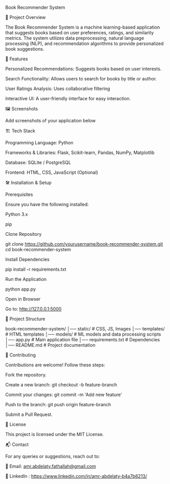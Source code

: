 Book Recommender System

📌 Project Overview

The Book Recommender System is a machine learning-based application that suggests books based on user preferences, ratings, and similarity metrics. The system utilizes data preprocessing, natural language processing (NLP), and recommendation algorithms to provide personalized book suggestions.

🚀 Features

Personalized Recommendations: Suggests books based on user interests.

Search Functionality: Allows users to search for books by title or author.

User Ratings Analysis: Uses collaborative filtering 

Interactive UI: A user-friendly interface for easy interaction.


🖼️ Screenshots

Add screenshots of your application below




🏗️ Tech Stack

Programming Language: Python

Frameworks & Libraries: Flask, Scikit-learn, Pandas, NumPy, Matplotlib

Database: SQLite / PostgreSQL

Frontend: HTML, CSS, JavaScript (Optional)

🛠️ Installation & Setup

Prerequisites

Ensure you have the following installed:

Python 3.x

pip

Clone Repository

git clone https://github.com/yourusername/book-recommender-system.git
cd book-recommender-system

Install Dependencies

pip install -r requirements.txt

Run the Application

python app.py

Open in Browser

Go to: http://127.0.0.1:5000

📂 Project Structure

book-recommender-system/
│── static/        # CSS, JS, Images
│── templates/     # HTML templates
│── models/        # ML models and data processing scripts
│── app.py         # Main application file
│── requirements.txt  # Dependencies
│── README.md      # Project documentation

🤝 Contributing

Contributions are welcome! Follow these steps:

Fork the repository.

Create a new branch: git checkout -b feature-branch

Commit your changes: git commit -m 'Add new feature'

Push to the branch: git push origin feature-branch

Submit a Pull Request.

📜 License

This project is licensed under the MIT License.

📬 Contact

For any queries or suggestions, reach out to:

📧 Email: amr.abdelaty.fathallah@gmail.com

🔗 LinkedIn : https://www.linkedin.com/in/amr-abdelaty-b4a7b6213/
